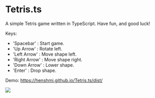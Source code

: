 # Tetris.ts

A simple Tetris game written in TypeScript.
Have fun, and good luck!

Keys:
* 'Spacebar' : Start game.
* 'Up Arrow' : Rotate left.
* 'Left Arrow' : Move shape left.
* 'Right Arrow' : Move shape right.
* 'Down Arrow' : Lower shape.
* 'Enter' : Drop shape.

Demo:
https://henshmi.github.io/Tetris.ts/dist/

<img src="https://i.ibb.co/Ks01fdj/Screen-Shot-2019-02-02-at-12-51-12.png">
